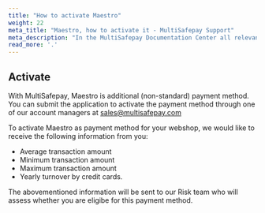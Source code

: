 ```yaml
---
title: "How to activate Maestro"
weight: 22
meta_title: "Maestro, how to activate it - MultiSafepay Support"
meta_description: "In the MultiSafepay Documentation Center all relevant information regarding our Plugins and API. As well as Support pages for Payment Method, Tools and General Questions. You can also find the contact details of our Support Team and Integration Team."
read_more: '.'
---
```

## Activate

With MultiSafepay, Maestro is additional (non-standard) payment method. You can submit the application to activate the payment method through one of our account managers at <sales@multisafepay.com>

To activate Maestro as payment method for your webshop, we would like to receive the following information from you:

* Average transaction amount
* Minimum transaction amount
* Maximum transaction amount
* Yearly turnover by credit cards.

The abovementioned information will be sent to our Risk team who will assess whether you are eligibe for this payment method.
